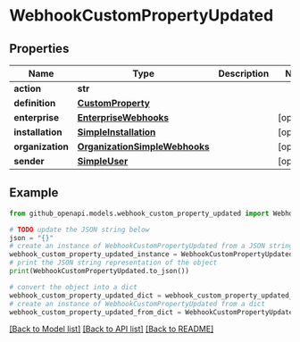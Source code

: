# WebhookCustomPropertyUpdated


## Properties

Name | Type | Description | Notes
------------ | ------------- | ------------- | -------------
**action** | **str** |  | 
**definition** | [**CustomProperty**](CustomProperty.md) |  | 
**enterprise** | [**EnterpriseWebhooks**](EnterpriseWebhooks.md) |  | [optional] 
**installation** | [**SimpleInstallation**](SimpleInstallation.md) |  | [optional] 
**organization** | [**OrganizationSimpleWebhooks**](OrganizationSimpleWebhooks.md) |  | [optional] 
**sender** | [**SimpleUser**](SimpleUser.md) |  | [optional] 

## Example

```python
from github_openapi.models.webhook_custom_property_updated import WebhookCustomPropertyUpdated

# TODO update the JSON string below
json = "{}"
# create an instance of WebhookCustomPropertyUpdated from a JSON string
webhook_custom_property_updated_instance = WebhookCustomPropertyUpdated.from_json(json)
# print the JSON string representation of the object
print(WebhookCustomPropertyUpdated.to_json())

# convert the object into a dict
webhook_custom_property_updated_dict = webhook_custom_property_updated_instance.to_dict()
# create an instance of WebhookCustomPropertyUpdated from a dict
webhook_custom_property_updated_from_dict = WebhookCustomPropertyUpdated.from_dict(webhook_custom_property_updated_dict)
```
[[Back to Model list]](../README.md#documentation-for-models) [[Back to API list]](../README.md#documentation-for-api-endpoints) [[Back to README]](../README.md)


